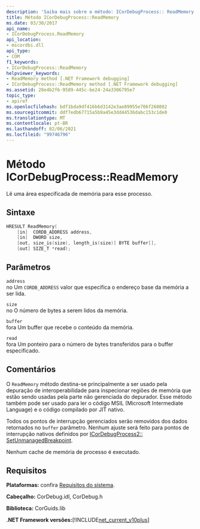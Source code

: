 ```yaml
---
description: 'Saiba mais sobre o método: ICorDebugProcess:: ReadMemory'
title: Método ICorDebugProcess::ReadMemory
ms.date: 03/30/2017
api_name:
- ICorDebugProcess.ReadMemory
api_location:
- mscordbi.dll
api_type:
- COM
f1_keywords:
- ICorDebugProcess::ReadMemory
helpviewer_keywords:
- ReadMemory method [.NET Framework debugging]
- ICorDebugProcess::ReadMemory method [.NET Framework debugging]
ms.assetid: 28e4b2f6-9589-445c-be24-24a3306795e7
topic_type:
- apiref
ms.openlocfilehash: bdf1bda9df416b6d3142e3ae09955e706f260802
ms.sourcegitcommit: ddf7edb67715a5b9a45e3dd44536dabc153c1de0
ms.translationtype: MT
ms.contentlocale: pt-BR
ms.lasthandoff: 02/06/2021
ms.locfileid: "99746796"
---
```

# <a name="icordebugprocessreadmemory-method"></a>Método ICorDebugProcess::ReadMemory

Lê uma área especificada de memória para esse processo.  
  
## <a name="syntax"></a>Sintaxe  
  
```cpp  
HRESULT ReadMemory(  
    [in]  CORDB_ADDRESS address,
    [in]  DWORD size,  
    [out, size_is(size), length_is(size)] BYTE buffer[],  
    [out] SIZE_T *read);  
```  
  
## <a name="parameters"></a>Parâmetros  

 `address`  
 no Um `CORDB_ADDRESS` valor que especifica o endereço base da memória a ser lida.  
  
 `size`  
 no O número de bytes a serem lidos da memória.  
  
 `buffer`  
 fora Um buffer que recebe o conteúdo da memória.  
  
 `read`  
 fora Um ponteiro para o número de bytes transferidos para o buffer especificado.  
  
## <a name="remarks"></a>Comentários  

 O `ReadMemory` método destina-se principalmente a ser usado pela depuração de interoperabilidade para inspecionar regiões de memória que estão sendo usadas pela parte não gerenciada do depurador. Esse método também pode ser usado para ler o código MSIL (Microsoft Intermediate Language) e o código compilado por JIT nativo.  
  
 Todos os pontos de interrupção gerenciados serão removidos dos dados retornados no `buffer` parâmetro. Nenhum ajuste será feito para pontos de interrupção nativos definidos por [ICorDebugProcess2:: SetUnmanagedBreakpoint](icordebugprocess2-setunmanagedbreakpoint-method.md).  
  
 Nenhum cache de memória de processo é executado.  
  
## <a name="requirements"></a>Requisitos  

 **Plataformas:** confira [Requisitos do sistema](../../get-started/system-requirements.md).  
  
 **Cabeçalho:** CorDebug.idl, CorDebug.h  
  
 **Biblioteca:** CorGuids.lib  
  
 **.NET Framework versões:**[!INCLUDE[net_current_v10plus](../../../../includes/net-current-v10plus-md.md)]
